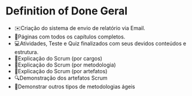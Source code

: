 <h1> Definition of Done Geral</h1>

<ul>
    <li>✉️Criação do sistema de envio de relatório via Email. </li>
    <li>📖Páginas com todos os capítulos completos. </li>
    <li>💻Atividades, Teste e Quiz finalizados com seus devidos conteúdos e estrutura. </li>
    <li>📕Explicação do Scrum (por cargos) </li>
    <li>📘Explicação do Scrum (por metodologia) </li>
    <li>📙Explicação do Scrum (por artefatos) </li>
    <li>🔍Demonstração dos artefatos Scrum </li>
    <li>🔭Demonstrar outros tipos de metodologias ágeis </li>
</ul>